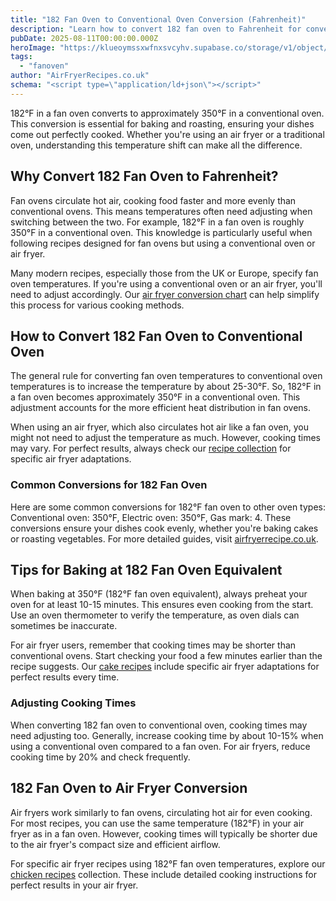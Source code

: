 ```yaml
---
title: "182 Fan Oven to Conventional Oven Conversion (Fahrenheit)"
description: "Learn how to convert 182 fan oven to Fahrenheit for conventional ovens with our easy guide. Get perfect results every time with accurate temperature conversions."
pubDate: 2025-08-11T00:00:00.000Z
heroImage: "https://klueoymssxwfnxsvcyhv.supabase.co/storage/v1/object/public/md/182-fan-oven-to-conventional-oven-conversion-fahrenheit-b214c0c4.png"
tags:
  - "fanoven"
author: "AirFryerRecipes.co.uk"
schema: "<script type=\"application/ld+json\"></script>"
---
```


<p>182°F in a fan oven converts to approximately 350°F in a conventional oven. This conversion is essential for baking and roasting, ensuring your dishes come out perfectly cooked. Whether you're using an air fryer or a traditional oven, understanding this temperature shift can make all the difference.</p>

<h2>Why Convert 182 Fan Oven to Fahrenheit?</h2>
<p>Fan ovens circulate hot air, cooking food faster and more evenly than conventional ovens. This means temperatures often need adjusting when switching between the two. For example, 182°F in a fan oven is roughly 350°F in a conventional oven. This knowledge is particularly useful when following recipes designed for fan ovens but using a conventional oven or air fryer.</p>
<p>Many modern recipes, especially those from the UK or Europe, specify fan oven temperatures. If you're using a conventional oven or an air fryer, you'll need to adjust accordingly. Our <a href=https://www.airfryerrecipe.co.uk/air-fryer-conversion-chart>air fryer conversion chart</a> can help simplify this process for various cooking methods.</p>

<h2>How to Convert 182 Fan Oven to Conventional Oven</h2>
<p>The general rule for converting fan oven temperatures to conventional oven temperatures is to increase the temperature by about 25-30°F. So, 182°F in a fan oven becomes approximately 350°F in a conventional oven. This adjustment accounts for the more efficient heat distribution in fan ovens.</p>
<p>When using an air fryer, which also circulates hot air like a fan oven, you might not need to adjust the temperature as much. However, cooking times may vary. For perfect results, always check our <a href=https://www.airfryerrecipe.co.uk/recipes>recipe collection</a> for specific air fryer adaptations.</p>

<h3>Common Conversions for 182 Fan Oven</h3>
<p>Here are some common conversions for 182°F fan oven to other oven types: Conventional oven: 350°F, Electric oven: 350°F, Gas mark: 4. These conversions ensure your dishes cook evenly, whether you're baking cakes or roasting vegetables. For more detailed guides, visit <a href=https://www.airfryerrecipe.co.uk>airfryerrecipe.co.uk</a>.</p>

<h2>Tips for Baking at 182 Fan Oven Equivalent</h2>
<p>When baking at 350°F (182°F fan oven equivalent), always preheat your oven for at least 10-15 minutes. This ensures even cooking from the start. Use an oven thermometer to verify the temperature, as oven dials can sometimes be inaccurate.</p>
<p>For air fryer users, remember that cooking times may be shorter than conventional ovens. Start checking your food a few minutes earlier than the recipe suggests. Our <a href=https://www.airfryerrecipe.co.uk/recipe-category/cakes>cake recipes</a> include specific air fryer adaptations for perfect results every time.</p>

<h3>Adjusting Cooking Times</h3>
<p>When converting 182 fan oven to conventional oven, cooking times may need adjusting too. Generally, increase cooking time by about 10-15% when using a conventional oven compared to a fan oven. For air fryers, reduce cooking time by 20% and check frequently.</p>

<h2>182 Fan Oven to Air Fryer Conversion</h2>
<p>Air fryers work similarly to fan ovens, circulating hot air for even cooking. For most recipes, you can use the same temperature (182°F) in your air fryer as in a fan oven. However, cooking times will typically be shorter due to the air fryer's compact size and efficient airflow.</p>
<p>For specific air fryer recipes using 182°F fan oven temperatures, explore our <a href=https://www.airfryerrecipe.co.uk/recipe-category/chicken>chicken recipes</a> collection. These include detailed cooking instructions for perfect results in your air fryer.</p>